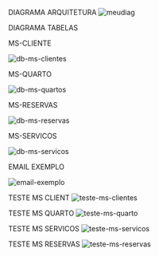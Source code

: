 
DIAGRAMA ARQUITETURA
![meudiag](https://github.com/Daniel-Nascimentt/sistema-de-reservas-fiap/assets/65513073/b083a1ab-f053-45e2-8079-87a7b5707da3)


DIAGRAMA TABELAS

MS-CLIENTE

![db-ms-clientes](https://github.com/Daniel-Nascimentt/sistema-de-reservas-fiap/assets/65513073/bd31ee14-68c5-4904-aeb1-08033b22548e)

MS-QUARTO

![db-ms-quartos](https://github.com/Daniel-Nascimentt/sistema-de-reservas-fiap/assets/65513073/ebffa715-a932-46bb-8674-16037f364bb3)

MS-RESERVAS

![db-ms-reservas](https://github.com/Daniel-Nascimentt/sistema-de-reservas-fiap/assets/65513073/59b14754-cbf0-42d5-afb9-bcc78fd0316a)

MS-SERVICOS

![db-ms-servicos](https://github.com/Daniel-Nascimentt/sistema-de-reservas-fiap/assets/65513073/96470101-314a-48f0-a9c0-29877561e3f2)

EMAIL EXEMPLO

![email-exemplo](https://github.com/Daniel-Nascimentt/sistema-de-reservas-fiap/assets/65513073/acbba258-459d-46f1-912f-93ef2184c532)


TESTE MS CLIENT
![teste-ms-clientes](https://github.com/Daniel-Nascimentt/sistema-de-reservas-fiap/assets/65513073/50e50dff-4e6e-4da7-9474-8bbc759859f5)


TESTE MS QUARTO
![teste-ms-quarto](https://github.com/Daniel-Nascimentt/sistema-de-reservas-fiap/assets/65513073/4513ba75-756b-4dbd-baf0-e6b53da54a58)


TESTE MS SERVICOS
![teste-ms-servicos](https://github.com/Daniel-Nascimentt/sistema-de-reservas-fiap/assets/65513073/6e8fee19-30db-4111-b94f-4d0d54e556f4)


TESTE MS RESERVAS
![teste-ms-reservas](https://github.com/Daniel-Nascimentt/sistema-de-reservas-fiap/assets/65513073/e4426f8d-125c-40f5-8782-83d9431363a2)

